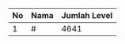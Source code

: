 | No | Nama            | Jumlah Level |
|----|-----------------|--------------|
| 1  | #    |    4641        |
